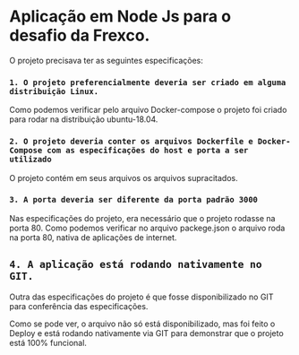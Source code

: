 # Aplicação em Node Js para o desafio da Frexco.

O projeto precisava ter as seguintes especificações:

### `1. O projeto preferencialmente deveria ser criado em alguma distribuição Linux.`

Como podemos verificar pelo arquivo Docker-compose o projeto foi criado para rodar na distribuição ubuntu-18.04.

### `2. O projeto deveria conter os arquivos Dockerfile e Docker-Compose com as especificações do host e porta a ser utilizado `

O projeto contém em seus arquivos os arquivos supracitados.

### `3. A porta deveria ser diferente da porta padrão 3000`

Nas especificações do projeto, era necessário que o projeto rodasse na porta 80. Como podemos verificar no arquivo packege.json o arquivo roda na porta 80, nativa de aplicações de internet.

## `4. A aplicação está rodando nativamente no GIT.`

Outra das especificações do projeto é que fosse disponibilizado no GIT para conferência das especificações.

Como se pode ver, o arquivo não só está disponibilizado, mas foi feito o Deploy e está rodando nativamente via GIT para demonstrar que o projeto está 100% funcional.